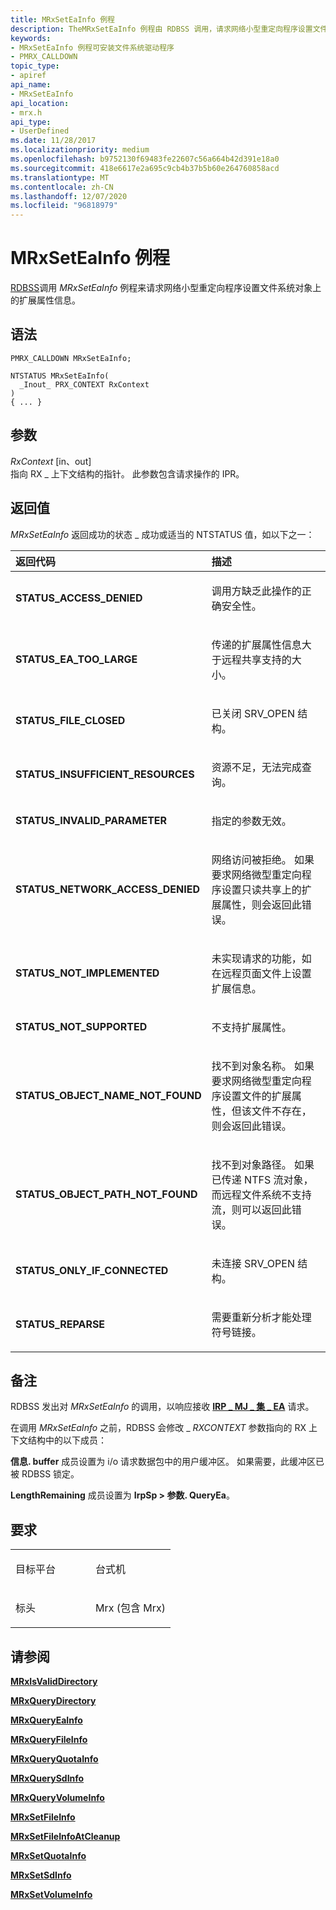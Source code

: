```yaml
---
title: MRxSetEaInfo 例程
description: TheMRxSetEaInfo 例程由 RDBSS 调用，请求网络小型重定向程序设置文件系统对象的扩展属性信息。
keywords:
- MRxSetEaInfo 例程可安装文件系统驱动程序
- PMRX_CALLDOWN
topic_type:
- apiref
api_name:
- MRxSetEaInfo
api_location:
- mrx.h
api_type:
- UserDefined
ms.date: 11/28/2017
ms.localizationpriority: medium
ms.openlocfilehash: b9752130f69483fe22607c56a664b42d391e18a0
ms.sourcegitcommit: 418e6617e2a695c9cb4b37b5b60e264760858acd
ms.translationtype: MT
ms.contentlocale: zh-CN
ms.lasthandoff: 12/07/2020
ms.locfileid: "96818979"
---
```

# <a name="mrxseteainfo-routine"></a>MRxSetEaInfo 例程


[RDBSS](./the-rdbss-driver-and-library.md)调用 *MRxSetEaInfo* 例程来请求网络小型重定向程序设置文件系统对象上的扩展属性信息。

<a name="syntax"></a>语法
------

```ManagedCPlusPlus
PMRX_CALLDOWN MRxSetEaInfo;

NTSTATUS MRxSetEaInfo(
  _Inout_ PRX_CONTEXT RxContext
)
{ ... }
```

<a name="parameters"></a>参数
----------

*RxContext* \[in、out\]  
指向 RX \_ 上下文结构的指针。 此参数包含请求操作的 IPR。

<a name="return-value"></a>返回值
------------

*MRxSetEaInfo* 返回成功的状态 \_ 成功或适当的 NTSTATUS 值，如以下之一：

<table>
<colgroup>
<col width="50%" />
<col width="50%" />
</colgroup>
<thead>
<tr class="header">
<th align="left">返回代码</th>
<th align="left">描述</th>
</tr>
</thead>
<tbody>
<tr class="odd">
<td align="left"><strong>STATUS_ACCESS_DENIED</strong></td>
<td align="left"><p>调用方缺乏此操作的正确安全性。</p></td>
</tr>
<tr class="even">
<td align="left"><strong>STATUS_EA_TOO_LARGE</strong></td>
<td align="left"><p>传递的扩展属性信息大于远程共享支持的大小。</p></td>
</tr>
<tr class="odd">
<td align="left"><strong>STATUS_FILE_CLOSED</strong></td>
<td align="left"><p>已关闭 SRV_OPEN 结构。</p></td>
</tr>
<tr class="even">
<td align="left"><strong>STATUS_INSUFFICIENT_RESOURCES</strong></td>
<td align="left"><p>资源不足，无法完成查询。</p></td>
</tr>
<tr class="odd">
<td align="left"><strong>STATUS_INVALID_PARAMETER</strong></td>
<td align="left"><p>指定的参数无效。</p></td>
</tr>
<tr class="even">
<td align="left"><strong>STATUS_NETWORK_ACCESS_DENIED</strong></td>
<td align="left"><p>网络访问被拒绝。 如果要求网络微型重定向程序设置只读共享上的扩展属性，则会返回此错误。</p></td>
</tr>
<tr class="odd">
<td align="left"><strong>STATUS_NOT_IMPLEMENTED</strong></td>
<td align="left"><p>未实现请求的功能，如在远程页面文件上设置扩展信息。</p></td>
</tr>
<tr class="even">
<td align="left"><strong>STATUS_NOT_SUPPORTED</strong></td>
<td align="left"><p>不支持扩展属性。</p></td>
</tr>
<tr class="odd">
<td align="left"><strong>STATUS_OBJECT_NAME_NOT_FOUND</strong></td>
<td align="left"><p>找不到对象名称。 如果要求网络微型重定向程序设置文件的扩展属性，但该文件不存在，则会返回此错误。</p></td>
</tr>
<tr class="even">
<td align="left"><strong>STATUS_OBJECT_PATH_NOT_FOUND</strong></td>
<td align="left"><p>找不到对象路径。 如果已传递 NTFS 流对象，而远程文件系统不支持流，则可以返回此错误。</p></td>
</tr>
<tr class="odd">
<td align="left"><strong>STATUS_ONLY_IF_CONNECTED</strong></td>
<td align="left"><p>未连接 SRV_OPEN 结构。</p></td>
</tr>
<tr class="even">
<td align="left"><strong>STATUS_REPARSE</strong></td>
<td align="left"><p>需要重新分析才能处理符号链接。</p></td>
</tr>
</tbody>
</table>

 

<a name="remarks"></a>备注
-------

RDBSS 发出对 *MRxSetEaInfo* 的调用，以响应接收 [**IRP \_ MJ \_ 集 \_ EA**](irp-mj-set-ea.md) 请求。

在调用 *MRxSetEaInfo* 之前，RDBSS 会修改 \_ *RXCONTEXT* 参数指向的 RX 上下文结构中的以下成员：

**信息. buffer** 成员设置为 i/o 请求数据包中的用户缓冲区。 如果需要，此缓冲区已被 RDBSS 锁定。

**LengthRemaining** 成员设置为 **IrpSp &gt; 参数. QueryEa**。

<a name="requirements"></a>要求
------------

<table>
<colgroup>
<col width="50%" />
<col width="50%" />
</colgroup>
<tbody>
<tr class="odd">
<td align="left"><p>目标平台</p></td>
<td align="left">台式机</td>
</tr>
<tr class="even">
<td align="left"><p>标头</p></td>
<td align="left">Mrx (包含 Mrx) </td>
</tr>
</tbody>
</table>

## <a name="see-also"></a>请参阅


[**MRxIsValidDirectory**](/windows-hardware/drivers/ddi/mrx/nc-mrx-pmrx_chkdir_calldown)

[**MRxQueryDirectory**](mrxquerydirectory.md)

[**MRxQueryEaInfo**](mrxqueryeainfo.md)

[**MRxQueryFileInfo**](mrxqueryfileinfo.md)

[**MRxQueryQuotaInfo**](mrxqueryquotainfo.md)

[**MRxQuerySdInfo**](mrxquerysdinfo.md)

[**MRxQueryVolumeInfo**](mrxqueryvolumeinfo.md)

[**MRxSetFileInfo**](mrxsetfileinfo.md)

[**MRxSetFileInfoAtCleanup**](mrxsetfileinfoatcleanup.md)

[**MRxSetQuotaInfo**](mrxsetquotainfo.md)

[**MRxSetSdInfo**](mrxsetsdinfo.md)

[**MRxSetVolumeInfo**](mrxsetvolumeinfo.md)

 


